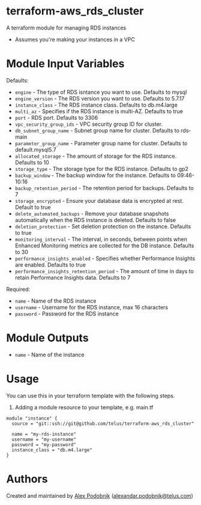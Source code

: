 # terraform-aws_rds_cluster

A terraform module for managing RDS instances

* Assumes you're making your instances in a VPC

# Module Input Variables

Defaults:

- `engine` - The type of RDS isntance you want to use. Defaults to mysql
- `engine_version` - The RDS version you want to use. Defaults to 5.7.17
- `instance_class` - The RDS instance class. Defaults to db.m4.large
- `multi_az` - Specifies if the RDS instance is multi-AZ. Defaults to true
- `port` - RDS port. Defaults to 3306
- `vpc_security_group_ids` - VPC security group ID for cluster.
- `db_subnet_group_name` - Subnet group name for cluster. Defaults to rds-main
- `parameter_group_name` - Parameter group name for cluster. Defaults to default.mysql5.7
- `allocated_storage` - The amount of storage for the RDS instance. Defaults to 10
- `storage_type` - The storage type for the RDS instance. Defaults to gp2
- `backup_window` - The backup window for the instance. Defaults to 09:46-10:16
- `backup_retention_period` - The retention period for backups. Defaults to 7
- `storage_encrypted` - Ensure your database data is encrypted at rest. Default to true
- `delete_automated_backups` - Remove your database snapshots automatically when the RDS instance is deleted. Defaults to false
- `deletion_protection` - Set deletion protection on the instance. Defaults to true 
- `monitoring_interval` - The interval, in seconds, between points when Enhanced Monitoring metrics are collected for the DB instance. Defaults to 30
- `performance_insights_enabled` - Specifies whether Performance Insights are enabled. Defaults to true
- `performance_insights_retention_period` - The amount of time in days to retain Performance Insights data. Defaults to 7

Required:

- `name` - Name of the RDS instance
- `username` - Username for the RDS instance, max 16 characters
- `password` - Password for the RDS instance

# Module Outputs

- `name` - Name of the instance

# Usage

You can use this in your terraform template with the following steps.

1. Adding a module resource to your template, e.g. main.tf

```
module "instance" {
  source = "git::ssh://git@github.com/telus/terraform-aws_rds_cluster"

  name = "my-rds-instance"
  username = "my-username"
  password = "my-password"
  instance_class = "db.m4.large"
}
```

# Authors

Created and maintained by [Alex Podobnik](https://github.com/alexandarp) (alexandar.podobnik@telus.com)
